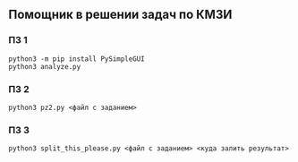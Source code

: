 ## Помощник в решении задач по КМЗИ

### ПЗ 1
```
python3 -m pip install PySimpleGUI
python3 analyze.py
```
### ПЗ 2
```
python3 pz2.py <файл с заданием>
```
### ПЗ 3
```
python3 split_this_please.py <файл с заданием> <куда залить результат>
```